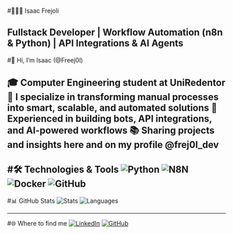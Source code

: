 #👨🏽‍💻 Isaac Frejoli

Fullstack Developer | Workflow Automation (n8n & Python) | API Integrations & AI Agents
---

#👋 Hi, I’m Isaac (@Freej0l)

🎓 Computer Engineering student at UniRedentor
🚀 I specialize in transforming manual processes into smart, scalable, and automated solutions
🤖 Experienced in building bots, API integrations, and AI-powered workflows
📚 Sharing projects and insights here and on my profile @frej0l_dev
---

#🛠️ Technologies & Tools
![Python](https://img.shields.io/badge/-Python-05122A?style=flat&logo=python)
![N8N](https://img.shields.io/badge/-n8n-orange?style=flat&logo=n8n)
![Docker](https://img.shields.io/badge/-Docker-2496ED?style=flat&logo=docker)
![GitHub](https://img.shields.io/badge/-GitHub-181717?style=flat&logo=github)
---

#📊 GitHub Stats
![Stats](https://github-readme-stats.vercel.app/api?username=Freej0l&show_icons=true&theme=tokyonight)
![Languages](https://github-readme-stats.vercel.app/api/top-langs/?username=Freej0l&layout=compact&theme=tokyonight)

---
#🌐 Where to find me
[![LinkedIn](https://img.shields.io/badge/LinkedIn-0A66C2?style=for-the-badge&logo=linkedin&logoColor=white)](https://www.linkedin.com/in/isaac-frejoli/)
[![GitHub](https://img.shields.io/badge/GitHub-181717?style=for-the-badge&logo=github&logoColor=white)](https://github.com/Freej0l)
